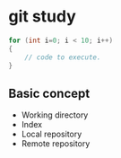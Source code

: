 # git study

```csharp
for (int i=0; i < 10; i++)
{
	// code to execute.
}

```

## Basic concept
- Working directory
- Index
- Local repository
- Remote repository


